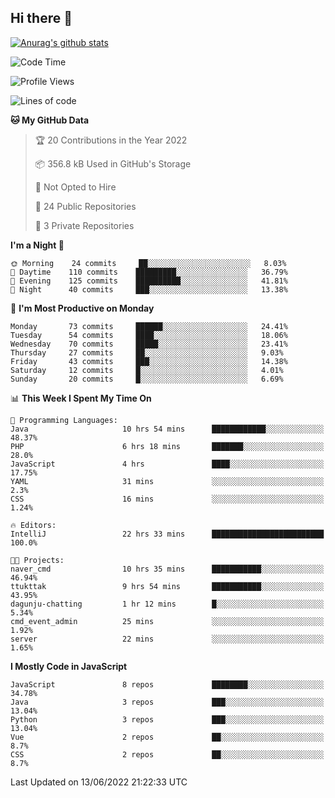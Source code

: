 ## Hi there 👋

[![Anurag's github stats](https://github-readme-stats.vercel.app/api?username=Songwonseok)](https://github.com/anuraghazra/github-readme-stats)



<!--START_SECTION:waka-->
![Code Time](http://img.shields.io/badge/Code%20Time-1%2C554%20hrs%2024%20mins-blue)

![Profile Views](http://img.shields.io/badge/Profile%20Views-0-blue)

![Lines of code](https://img.shields.io/badge/From%20Hello%20World%20I%27ve%20Written-3%20Million%20lines%20of%20code-blue)

**🐱 My GitHub Data** 

> 🏆 20 Contributions in the Year 2022
 > 
> 📦 356.8 kB Used in GitHub's Storage 
 > 
> 🚫 Not Opted to Hire
 > 
> 📜 24 Public Repositories 
 > 
> 🔑 3 Private Repositories  
 > 
**I'm a Night 🦉** 

```text
🌞 Morning    24 commits     ██░░░░░░░░░░░░░░░░░░░░░░░   8.03% 
🌆 Daytime    110 commits    █████████░░░░░░░░░░░░░░░░   36.79% 
🌃 Evening    125 commits    ██████████░░░░░░░░░░░░░░░   41.81% 
🌙 Night      40 commits     ███░░░░░░░░░░░░░░░░░░░░░░   13.38%

```
📅 **I'm Most Productive on Monday** 

```text
Monday       73 commits     ██████░░░░░░░░░░░░░░░░░░░   24.41% 
Tuesday      54 commits     ████░░░░░░░░░░░░░░░░░░░░░   18.06% 
Wednesday    70 commits     █████░░░░░░░░░░░░░░░░░░░░   23.41% 
Thursday     27 commits     ██░░░░░░░░░░░░░░░░░░░░░░░   9.03% 
Friday       43 commits     ███░░░░░░░░░░░░░░░░░░░░░░   14.38% 
Saturday     12 commits     █░░░░░░░░░░░░░░░░░░░░░░░░   4.01% 
Sunday       20 commits     █░░░░░░░░░░░░░░░░░░░░░░░░   6.69%

```


📊 **This Week I Spent My Time On** 

```text
💬 Programming Languages: 
Java                     10 hrs 54 mins      ████████████░░░░░░░░░░░░░   48.37% 
PHP                      6 hrs 18 mins       ███████░░░░░░░░░░░░░░░░░░   28.0% 
JavaScript               4 hrs               ████░░░░░░░░░░░░░░░░░░░░░   17.75% 
YAML                     31 mins             ░░░░░░░░░░░░░░░░░░░░░░░░░   2.3% 
CSS                      16 mins             ░░░░░░░░░░░░░░░░░░░░░░░░░   1.24%

🔥 Editors: 
IntelliJ                 22 hrs 33 mins      █████████████████████████   100.0%

🐱‍💻 Projects: 
naver_cmd                10 hrs 35 mins      ███████████░░░░░░░░░░░░░░   46.94% 
ttukttak                 9 hrs 54 mins       ███████████░░░░░░░░░░░░░░   43.95% 
dagunju-chatting         1 hr 12 mins        █░░░░░░░░░░░░░░░░░░░░░░░░   5.34% 
cmd_event_admin          25 mins             ░░░░░░░░░░░░░░░░░░░░░░░░░   1.92% 
server                   22 mins             ░░░░░░░░░░░░░░░░░░░░░░░░░   1.65%

```

**I Mostly Code in JavaScript** 

```text
JavaScript               8 repos             ████████░░░░░░░░░░░░░░░░░   34.78% 
Java                     3 repos             ███░░░░░░░░░░░░░░░░░░░░░░   13.04% 
Python                   3 repos             ███░░░░░░░░░░░░░░░░░░░░░░   13.04% 
Vue                      2 repos             ██░░░░░░░░░░░░░░░░░░░░░░░   8.7% 
CSS                      2 repos             ██░░░░░░░░░░░░░░░░░░░░░░░   8.7%

```



 Last Updated on 13/06/2022 21:22:33 UTC
<!--END_SECTION:waka-->
